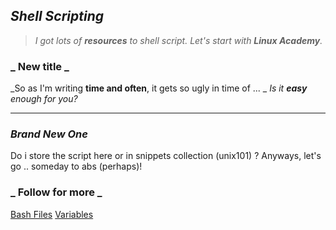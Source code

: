 ## _Shell Scripting_

> _I got lots of **resources** to shell script. Let's start with **Linux Academy**._

### _ New title _

_So as I'm writing **time and often**, it gets so ugly in time of ... _
_Is it **easy** enough for you?_

----

### _Brand New One_

Do i store the script here or in snippets collection (unix101) ?
Anyways, let's go .. someday to abs (perhaps)!

### _ Follow for more _

  [Bash Files](bfiles.md)
  [Variables](vars.md)
